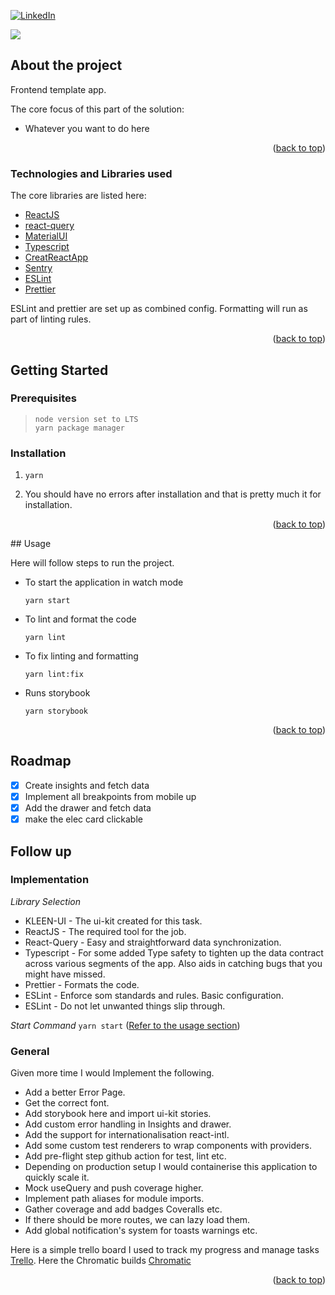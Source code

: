 <div id="top"></div>

[![LinkedIn][linkedin-shield]][linkedin-url]

<img src="image-goes-here">

## About the project

Frontend template app.

The core focus of this part of the solution:
- Whatever you want to do here

<p align="right">(<a href="#top">back to top</a>)</p>


### Technologies and Libraries used

The core libraries are listed here:

* [ReactJS](https://reactjs.org/)
* [react-query](https://react-query.tanstack.com/)
* [MaterialUI](https://mui.com/)
* [Typescript](https://www.typescriptlang.org/)
* [CreatReactApp](https://create-react-app.dev/)
* [Sentry](https://sentry.io/)
* [ESLint](https://eslint.org/)
* [Prettier](https://prettier.io/)

ESLint and prettier are set up as combined config. Formatting will run as part of linting rules.

<p align="right">(<a href="#top">back to top</a>)</p>

## Getting Started

### Prerequisites
>`node version set to LTS`  
`yarn package manager`

### Installation

1. ```shell
   yarn
   ```
2. You should have no errors after installation and that is pretty much it for installation.

<p align="right">(<a href="#top">back to top</a>)</p>


<div id="usage"></div>
## Usage

Here will follow steps to run the project.
* To start the application in watch mode
    ```shell
    yarn start
    ```
* To lint and format the code
    ```shell
    yarn lint
    ```
* To fix linting and formatting
    ```shell
    yarn lint:fix
    ```
* Runs storybook
    ```shell
    yarn storybook
    ```

<p align="right">(<a href="#top">back to top</a>)</p>

## Roadmap

- [x] Create insights and fetch data
- [x] Implement all breakpoints from mobile up
- [x] Add the drawer and fetch data
- [x] make the elec card clickable

## Follow up
### Implementation

_Library Selection_
* KLEEN-UI - The ui-kit created for this task.
* ReactJS - The required tool for the job.
* React-Query - Easy and straightforward data synchronization.
* Typescript - For some added Type safety to tighten up the data contract across various segments of the app. Also aids in catching
  bugs that you might have missed.
* Prettier - Formats the code.
* ESLint - Enforce som standards and rules. Basic configuration.
* ESLint - Do not let unwanted things slip through.

_Start Command_ `yarn start` (<a href="#usage">Refer to the usage section</a>)

### General
Given more time I would Implement the following.
* Add a better Error Page.
* Get the correct font.
* Add storybook here and import ui-kit stories.
* Add custom error handling in Insights and drawer.
* Add the support for internationalisation react-intl.
* Add some custom test renderers to wrap components with providers.
* Add pre-flight step github action for test, lint etc.
* Depending on production setup I would containerise this application to quickly scale it.
* Mock useQuery and push coverage higher.
* Implement path aliases for module imports.
* Gather coverage and add badges Coveralls etc.
* If there should be more routes, we can lazy load them.
* Add global notification's system for toasts warnings etc.

Here is a simple trello board I used to track my progress and manage tasks [Trello](https://trello.com/invite/b/fqQQcDEP/d89b494764a5f60b7c022ae74a1e5f5d/insights-frontend).
Here the Chromatic builds [Chromatic](https://www.chromatic.com/builds?appId=62b9bea77d96601ae1a601a9)

<p align="right">(<a href="#top">back to top</a>)</p>


[linkedin-shield]: https://img.shields.io/badge/-LinkedIn-black.svg?style=for-the-badge&logo=linkedin&colorB=555
[linkedin-url]: https://www.linkedin.com/in/jahil-khalfe/

